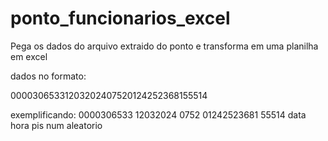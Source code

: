 # ponto_funcionarios_excel
Pega os dados do arquivo extraido do ponto e transforma em uma planilha em excel

dados no formato:

00003065331203202407520124252368155514

exemplificando:
0000306533 12032024 0752 01242523681 55514
            data    hora     pis     num aleatorio
